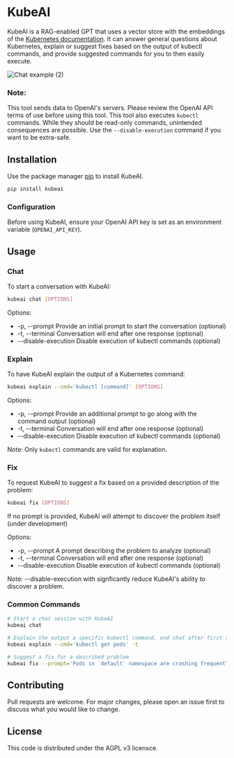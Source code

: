 # KubeAI

KubeAI is a RAG-enabled GPT that uses a vector store with the embeddings of the [Kubernetes documentation](https://kubernetes.io/docs/).
It can answer general questions about Kubernetes, explain or suggest fixes based on the output of kubectl commands, and provide suggested commands for you to then easily execute.

![Chat example (2)](https://github.com/wilson090/KubeAI/assets/30668639/62549327-a4d2-44a0-8e85-2aa589582929)

### Note:
This tool sends data to OpenAI's servers. Please review the OpenAI API terms of use before using this tool.
This tool also executes `kubectl` commands. While they should be read-only commands, unintended consequences are possible. Use the `--disable-execution` command if you want to be extra-safe.

## Installation

Use the package manager [pip](https://pip.pypa.io/en/stable/) to install KubeAI.

```bash
pip install kubeai
```

### Configuration

Before using KubeAI, ensure your OpenAI API key is set as an environment variable (`OPENAI_API_KEY`).

## Usage
### Chat
To start a conversation with KubeAI:
```bash
kubeai chat [OPTIONS]
```

Options:
- -p, --prompt Provide an initial prompt to start the conversation (optional)
- -t, --terminal Conversation will end after one response (optional)
- --disable-execution Disable execution of kubectl commands (optional)

### Explain
To have KubeAI explain the output of a Kubernetes command:
```bash
kubeai explain --cmd='kubectl [command]' [OPTIONS]
```

Options:
- -p, --prompt Provide an additional prompt to go along with the command output (optional)
- -t, --terminal Conversation will end after one response (optional)
- --disable-execution Disable execution of kubectl commands (optional)

Note: Only `kubectl` commands are valid for explanation.

### Fix
To request KubeAI to suggest a fix based on a provided description of the problem:
```bash
kubeai fix [OPTIONS]
```
If no prompt is provided, KubeAI will attempt to discover the problem itself (under development)

Options:
- -p, --prompt A prompt describing the problem to analyze (optional)
- -t, --terminal Conversation will end after one response (optional)
- --disable-execution Disable execution of kubectl commands (optional)

Note: --disable-execution with signficantly reduce KubeAI's ability to discover a problem. 

### Common Commands
```bash
# Start a chat session with KubeAI
kubeai chat

# Explain the output a specific kubectl command, end chat after first response
kubeai explain --cmd='kubectl get pods' -t

# Suggest a fix for a described problem
kubeai fix --prompt='Pods in `default` namespace are crashing frequently'
```

## Contributing

Pull requests are welcome. For major changes, please open an issue first
to discuss what you would like to change.

## License

This code is distributed under the AGPL v3 licensce.
